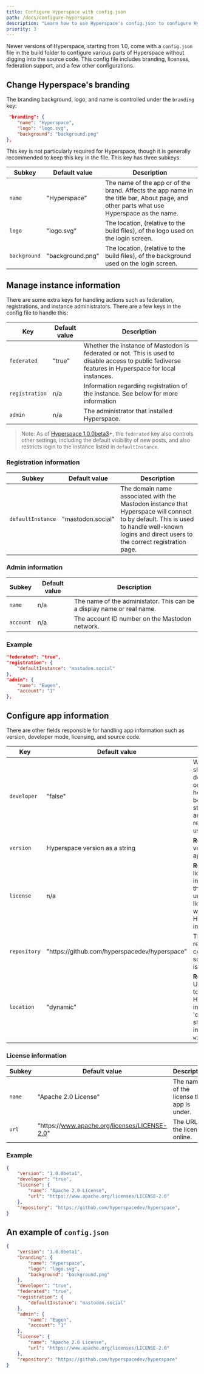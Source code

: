 ```yaml
---
title: Configure Hyperspace with config.json
path: /docs/configure-hyperspace
description: "Learn how to use Hyperspace's config.json to configure Hyperspace."
priority: 3
---
```

Newer versions of Hyperspace, starting from 1.0, come with a `config.json` file in the build folder to configure various parts of Hyperspace without digging into the source code. This config file includes branding, licenses, federation support, and a few other configurations.

## Change Hyperspace's branding

The branding background, logo, and name is controlled under the `branding` key:

```json
 "branding": {
    "name": "Hyperspace",
    "logo": "logo.svg",
    "background": "background.png"
},
```

This key is not particularly required for Hyperspace, though it is generally recommended to keep this key in the file. This key has three subkeys:

| Subkey | Default value | Description |
| -- | -- | -- |
| `name` | "Hyperspace" | The name of the app or of the brand. Affects the app name in the title bar, About page, and other parts what use Hyperspace as the name. |
| `logo` | "logo.svg" | The location, (relative to the build files), of the logo used on the login screen. |
| `background` | "background.png" | The location, (relative to the build files), of the background used on the login screen. |

## Manage instance information

There are some extra keys for handling actions such as federation, registrations, and instance administrators. There are a few keys in the config file to handle this:

| Key | Default value | Description |
| -- | -- | -- |
| `federated` | "true" | Whether the instance of Mastodon is federated or not. This is used to disable access to public fediverse features in Hyperspace for local instances. |
| `registration` | n/a | Information regarding registration of the instance. See below for more information |
| `admin` | n/a | The administrator that installed Hyperspace. |

> Note: As of [Hyperspace 1.0.0beta3](https://github.com/hyperspacedev/hyperspace/releases/tag/1.0.0beta3)+, the `federated` key also controls other settings, including the default visibility of new posts, and also restricts login to the instance listed in `defaultInstance`.

### Registration information

| Subkey | Default value | Description |
| -- | -- | -- |
| `defaultInstance` | "mastodon.social" | The domain name associated with the Mastodon instance that Hyperspace will connect to by default. This is used to handle well-known logins and direct users to the correct registration page. |

### Admin information

| Subkey | Default value | Description |
| -- | -- | -- |
| `name` | n/a | The name of the administator. This can be a display name or real name. |
| `account` | n/a | The account ID number on the Mastodon network. |

### Example

```json
"federated": "true",
"registration": {
    "defaultInstance": "mastodon.social"
},
"admin": {
    "name": "Eugen",
    "account": "1"
},
```

## Configure app information

There are other fields responsible for handling app information such as version, developer mode, licensing, and source code.

| Key | Default value | Description |
| -- | -- | -- |
| `developer` | "false" | Whether the app should be run in developer mode or not. This helps distinguish between a stable release and a beta release for users. |
| `version` | Hyperspace version as a string | **Required:** The version of the application. |
| `license` | n/a | **Required:** The license information for the app, if it falls under a different license than what Hyperspace includes. |
| `repository` | "https&#58;//github.com/hyperspacedev/hyperspace" | The URL to the repository containing the source code if it is open-source. |
| `location` | "dynamic" | **Required:** The URL that points to your Hyperspace installation, or 'dynamic' if it should be inferred from `window.location`. |

### License information
| Subkey | Default value | Description |
| -- | -- | -- |
| `name` | "Apache 2.0 License" | The name of the license the app is under. |
| `url` | "https&#58;//www.apache.org/licenses/LICENSE-2.0" | The URL to the license online. |

### Example

```json
{
    "version": "1.0.0beta1",
    "developer": "true",
    "license": {
        "name": "Apache 2.0 License",
        "url": "https://www.apache.org/licenses/LICENSE-2.0"
    },
    "repository": "https://github.com/hyperspacedev/hyperspace",
}
```

## An example of `config.json`

```json
{
    "version": "1.0.0beta1",
    "branding": {
        "name": "Hyperspace",
        "logo": "logo.svg",
        "background": "background.png"
    },
    "developer": "true",
    "federated": "true",
    "registration": {
        "defaultInstance": "mastodon.social"
    },
    "admin": {
        "name": "Eugen",
        "account": "1"
    },
    "license": {
        "name": "Apache 2.0 License",
        "url": "https://www.apache.org/licenses/LICENSE-2.0"
    },
    "repository": "https://github.com/hyperspacedev/hyperspace"
}
```
